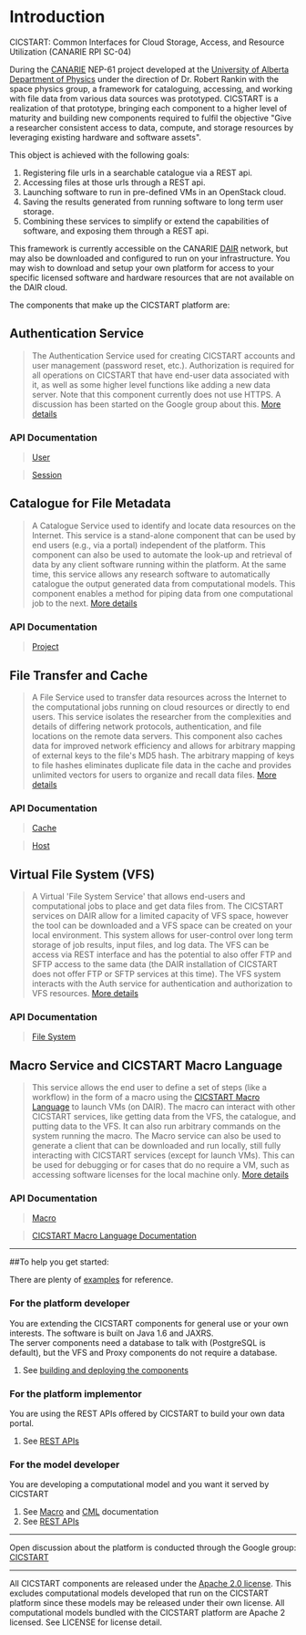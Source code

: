 # Introduction

CICSTART: Common Interfaces for Cloud Storage, Access, and Resource Utilization (CANARIE RPI SC-04)

During the [CANARIE](http://www.canarie.ca/) NEP-61 project developed at the 
[University of Alberta Department of Physics](http://www.physics.ualberta.ca/en/Research/SpacePhysics.aspx) under the direction of 
Dr. Robert Rankin with the space physics group, a framework for cataloguing, accessing, and working with file data from 
various data sources was prototyped. CICSTART is a realization of that prototype, bringing each component to a higher level of 
maturity and building new components required to fulfil the objective "Give a researcher consistent access to data, compute, and 
storage resources by leveraging existing hardware and software assets".  

This object is achieved with the following goals:

1. Registering file urls in a searchable catalogue via a REST api.
2. Accessing files at those urls through a REST api.
3. Launching software to run in pre-defined VMs in an OpenStack cloud.
4. Saving the results generated from running software to long term user storage.
5. Combining these services to simplify or extend the capabilities of software, and exposing them through a REST api.

This framework is currently accessible on the CANARIE [DAIR](http://www.canarie.ca/en/dair-program/about) network, but may also be 
downloaded and configured to run on your infrastructure.  You may wish to download and setup your own platform for access to your 
specific licensed software and hardware resources that are not available on the DAIR cloud.

The components that make up the CICSTART platform are:

## Authentication Service
> The Authentication Service used for creating CICSTART accounts and user management (password reset, etc.).  Authorization is required for
> all operations on CICSTART that have end-user data associated with it, as well as some higher level functions like adding a new data server. 
> Note that this component currently does not use HTTPS.  A discussion has been started on the Google group about this. 
> [More details](//github.com/roddipotter/cicstart/wiki/Auth)
### API Documentation
> [User](http://208.75.74.81/cicstart/docs/?input_baseUrl=http://208.75.74.81/cicstart/api/api-docs.json#!/user)

> [Session](http://208.75.74.81/cicstart/docs/?input_baseUrl=http://208.75.74.81/cicstart/api/api-docs.json#!/session)

## Catalogue for File Metadata 
> A Catalogue Service used to identify and locate data resources on the Internet. This service is 
> a stand-alone component that can be used by end users (e.g., via a portal) independent of the platform. This component 
> can also be used to automate the look-up and retrieval of data by any client software running within the platform. 
> At the same time, this service allows any research software to automatically catalogue the output generated data from computational models. 
> This component enables a method for piping data from one computational job to the next. [More details](//github.com/roddipotter/cicstart/wiki/Catalogue)
### API Documentation
> [Project](http://208.75.74.81/cicstart/docs/?input_baseUrl=http://208.75.74.81/cicstart/api/api-docs.json#!/project)

## File Transfer and Cache
> A File Service used to transfer data resources across the Internet to the computational jobs running on cloud resources or directly to end users. 
> This service isolates the researcher from the complexities and details of differing network protocols, 
> authentication, and file locations on the remote data servers.  This component also caches data for improved network efficiency and 
> allows for arbitrary mapping of external keys to the file's MD5 hash.  The arbitrary mapping of keys to file hashes eliminates duplicate file
> data in the cache and provides unlimited vectors for users to organize and recall data files. [More details](//github.com/roddipotter/cicstart/wiki/File)
### API Documentation
> [Cache](http://208.75.74.81/cicstart/docs/?input_baseUrl=http://208.75.74.81/cicstart/api/api-docs.json#!/cache)

> [Host](http://208.75.74.81/cicstart/docs/?input_baseUrl=http://208.75.74.81/cicstart/api/api-docs.json#!/host)

## Virtual File System (VFS)
> A Virtual 'File System Service' that allows end-users and computational jobs to place and get data files from.  The CICSTART services on
> DAIR allow for a limited capacity of VFS space, however the tool can be downloaded and a VFS space can be created on your local environment.
> This system allows for user-control over long term storage of job results, input files, and log data.  The VFS can be access via REST
> interface and has the potential to also offer FTP and SFTP access to the same data (the DAIR installation of CICSTART does not offer FTP or
> SFTP services at this time).  The VFS system interacts with the Auth service for authentication and authorization to VFS resources.
> [More details](//github.com/roddipotter/cicstart/wiki/VFS)  
### API Documentation
> [File System](http://208.75.74.81/cicstart/docs/?input_baseUrl=http://208.75.74.81/cicstart/api/api-docs.json#!/filesystem)

## Macro Service and CICSTART Macro Language
> This service allows the end user to define a set of steps (like a workflow) in the form of a macro using the [CICSTART Macro Language](//github.com/roddipotter/cicstart/wiki/CML) to
> launch VMs (on DAIR).  The macro can interact with other CICSTART services, like getting data from the VFS, the catalogue, and putting data 
> to the VFS.  It can also run arbitrary commands on the system running the macro.  The Macro service can also be used to generate a client 
> that can be downloaded and run locally, still fully interacting with CICSTART services (except for launch VMs).  This can be used for 
> debugging or for cases that do no require a VM, such as accessing software licenses for the local machine only. 
> [More details](//github.com/roddipotter/cicstart/wiki/Macro)
### API Documentation
> [Macro](http://208.75.74.81/cicstart/docs/?input_baseUrl=http://208.75.74.81/cicstart/api/api-docs.json#!/macro)

> [CICSTART Macro Language Documentation](//github.com/roddipotter/cicstart/wiki/CML)

---------------------------------------

##To help you get started:

There are plenty of [examples](//github.com/roddipotter/cicstart/wiki/Examples) for reference.

### For the platform developer
You are extending the CICSTART components for general use or your own interests. The software is built on Java 1.6 and JAXRS.  
The server components need a database to talk with (PostgreSQL is default), but the VFS and Proxy components do not require a database.

1. See [building and deploying the components](//github.com/roddipotter/cicstart/wiki/BuildAndDeploy)
    
### For the platform implementor
You are using the REST APIs offered by CICSTART to build your own data portal.

1. See [REST APIs](http://208.75.74.81/cicstart/docs/?input_baseUrl=http://208.75.74.81/cicstart/api/api-docs.json)
    
### For the model developer
You are developing a computational model and you want it served by CICSTART

1. See [Macro](//github.com/roddipotter/cicstart/wiki/Macro) and [CML](//github.com/roddipotter/cicstart/wiki/CML) documentation
2. See [REST APIs](http://208.75.74.81/cicstart/docs/?input_baseUrl=http://208.75.74.81/cicstart/api/api-docs.json)

---------------------------------------

Open discussion about the platform is conducted through the Google group: 
[CICSTART](https://groups.google.com/forum/?hl=en&fromgroups#!forum/cicstart)

---------------------------------------

All CICSTART components are released under the [Apache 2.0 license](http://www.apache.org/licenses/LICENSE-2.0.html).  This excludes 
computational models developed that run on the CICSTART platform since these models may be released under their own license.  All 
computational models bundled with the CICSTART platform are Apache 2 licensed. See LICENSE for license detail.

